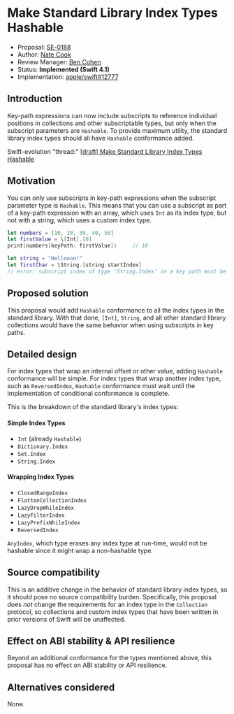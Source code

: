 # Make Standard Library Index Types Hashable

* Proposal: [SE-0188](0188-stdlib-index-types-hashable.md)
* Author: [Nate Cook](https://github.com/natecook1000)
* Review Manager: [Ben Cohen](https://github.com/airspeedswift)
* Status: **Implemented (Swift 4.1)**
* Implementation: [apple/swift#12777](https://github.com/apple/swift/pull/12777)

## Introduction

Key-path expressions can now include subscripts to reference individual positions in collections and other subscriptable types, but only when the subscript parameters are `Hashable`. To provide maximum utility, the standard library index types should all have `Hashable` conformance added.

Swift-evolution "thread:" [[draft] Make Standard Library Index Types Hashable](https://forums.swift.org/t/draft-make-standard-library-index-types-hashable/6946)

## Motivation

You can only use subscripts in key-path expressions when the subscript parameter type is `Hashable`. This means that you can use a subscript as part of a key-path expression with an array, which uses `Int` as its index type, but not with a string, which uses a custom index type.

```swift
let numbers = [10, 20, 30, 40, 50]
let firstValue = \[Int].[0]
print(numbers[keyPath: firstValue])     // 10

let string = "Helloooo!"
let firstChar = \String.[string.startIndex]
// error: subscript index of type 'String.Index' in a key path must be Hashable
```

## Proposed solution

This proposal would add `Hashable` conformance to all the index types in the standard library. With that done, `[Int]`, `String`, and all other standard library collections would have the same behavior when using subscripts in key paths.

## Detailed design

For index types that wrap an internal offset or other value, adding `Hashable` conformance will be simple. For index types that wrap another index type, such as `ReversedIndex`, `Hashable` conformance must wait until the implementation of conditional conformance is complete. 

This is the breakdown of the standard library's index types:

#### Simple Index Types

- `Int` (already `Hashable`)
- `Dictionary.Index`
- `Set.Index`
- `String.Index`

#### Wrapping Index Types

- `ClosedRangeIndex`
- `FlattenCollectionIndex`
- `LazyDropWhileIndex`
- `LazyFilterIndex`
- `LazyPrefixWhileIndex`
- `ReversedIndex`

`AnyIndex`, which type erases any index type at run-time, would not be hashable since it might wrap a non-hashable type.

## Source compatibility

This is an additive change in the behavior of standard library index types, so it should pose no source compatibility burden. Specifically, this proposal does *not* change the requirements for an index type in the `Collection` protocol, so collections and custom index types that have been written in prior versions of Swift will be unaffected.

## Effect on ABI stability & API resilience

Beyond an additional conformance for the types mentioned above, this proposal has no effect on ABI stability or API resilience.

## Alternatives considered

None.

